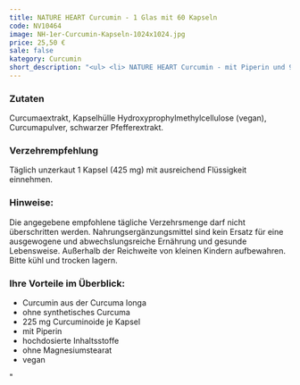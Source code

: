 ```yaml
---
title: NATURE HEART Curcumin - 1 Glas mit 60 Kapseln
code: NV10464
image: NH-1er-Curcumin-Kapseln-1024x1024.jpg
price: 25,50 €
sale: false
kategory: Curcumin
short_description: "<ul> <li> NATURE HEART Curcumin - mit Piperin und 95 % Curcumingehalt </li> <li> natürliches Curcumin aus der Curcuma longa (Gelbwurzel) </li> <li> ideale Kombination aus Curcumin und Piperin </li> <li> 225 mg Curcuminoide je Kapsel </li> <li> 9,5 mg Piperin je Kapsel </li> <li> rein natürlich </li> </ul>"
---
```


 

<h3>Zutaten</h3>

<p>

Curcumaextrakt, Kapselhülle Hydroxyprophylmethylcellulose (vegan), Curcumapulver, schwarzer Pfefferextrakt.

</p>

 

<h3>Verzehrempfehlung</h3>

<p>

Täglich unzerkaut 1 Kapsel (425 mg) mit ausreichend Flüssigkeit einnehmen.

</p>

 

<h3>Hinweise:</h3>

<p>

Die angegebene empfohlene tägliche Verzehrsmenge darf nicht überschritten werden. Nahrungsergänzungsmittel sind kein Ersatz für eine ausgewogene und abwechslungsreiche Ernährung und gesunde Lebensweise. Außerhalb der Reichweite von kleinen Kindern aufbewahren. Bitte kühl und trocken lagern.

</p>

 

<h3>Ihre Vorteile im Überblick:</h3>

<ul> <li> Curcumin aus der Curcuma longa </li> <li>ohne synthetisches Curcuma</li> <li>225 mg Curcuminoide je Kapsel</li> <li>mit Piperin</li> <li>hochdosierte Inhaltsstoffe </li> <li>ohne Magnesiumstearat</li> <li>vegan</li>  </ul>"
